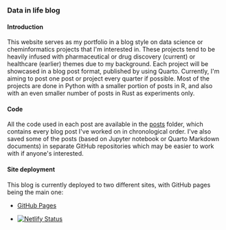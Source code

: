 ### Data in life blog

#### **Introduction**

This website serves as my portfolio in a blog style on data science or cheminformatics projects that I'm interested in. These projects tend to be heavily infused with pharmaceutical or drug discovery (current) or healthcare (earlier) themes due to my background. Each project will be showcased in a blog post format, published by using Quarto. Currently, I'm aiming to post one post or project every quarter if possible. Most of the projects are done in Python with a smaller portion of posts in R, and also with an even smaller number of posts in Rust as experiments only.

#### **Code**

All the code used in each post are available in the [posts](https://github.com/jhylin/Data_in_life_blog/tree/main/posts) folder, which contains every blog post I've worked on in chronological order. I've also saved some of the posts (based on Jupyter notebook or Quarto Markdown documents) in separate GitHub repositories which may be easier to work with if anyone's interested.

#### **Site deployment**

This blog is currently deployed to two different sites, with GitHub pages being the main one:

-   [GitHub Pages](https://jhylin.github.io/Data_in_life_blog/)

-   [![Netlify Status](https://api.netlify.com/api/v1/badges/d3b71cd0-57df-42aa-b0f2-464e901b9359/deploy-status?branch=main)](https://app.netlify.com/sites/jhylin-portfolio/deploys)
